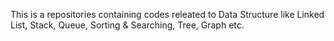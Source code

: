 This is a repositories containing codes releated to Data Structure like Linked List, Stack, Queue, Sorting & Searching, Tree, Graph etc.
